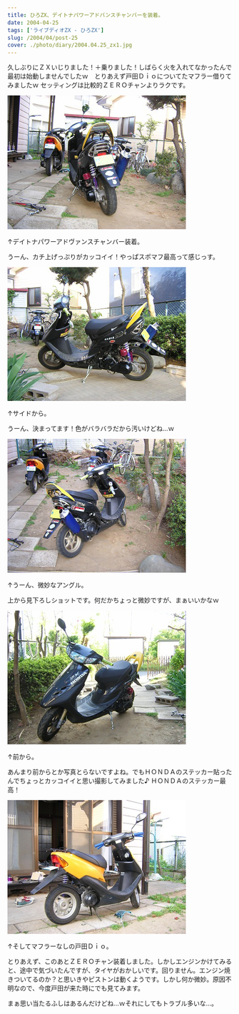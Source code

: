 ```yaml
---
title: ひろZX、デイトナパワーアドバンスチャンバーを装着。
date: 2004-04-25
tags: ['ライブディオZX - ひろZX']
slug: /2004/04/post-25
cover: ./photo/diary/2004.04.25_zx1.jpg
---
```



<p class="sentence spacing10">久しぶりにＺＸいじりました！＋乗りました！しばらく火を入れてなかったんで最初は始動しませんでしたｗ　とりあえず戸田Ｄｉｏについてたマフラー借りてみましたｗ セッティングは比較的ＺＥＲＯチャンよりラクです。 </p>
<div class="center spacing"><img class="img-fluid" src="./photo/diary/2004.04.25_zx1.jpg" alt=""></div>
<p class="sentence">↑デイトナパワーアドヴァンスチャンバー装着。</p>
<p class="sentence spacing10">うーん、カチ上げっぷりがカッコイイ！やっぱスポマフ最高って感じっす。 </p>
<div class="center spacing"><img class="img-fluid" src="./photo/diary/2004.04.25_zx2.jpg" alt=""></div>
<p class="sentence">↑サイドから。</p>
<p class="sentence spacing10">うーん、決まってます！色がバラバラだから汚いけどね...ｗ </p>
<div class="center spacing"><img class="img-fluid" src="./photo/diary/2004.04.25_zx3.jpg" alt=""></div>
<p class="sentence">↑うーん、微妙なアングル。</p>
<p class="sentence spacing10">上から見下ろしショットです。何だかちょっと微妙ですが、まぁいいかなｗ</p>
<div class="center spacing"><img class="img-fluid" src="./photo/diary/2004.04.25_zx4.jpg" alt=""></div>
<p class="sentence">↑前から。</p>
<p class="sentence spacing10">あんまり前からとか写真とらないですよね。でもＨＯＮＤＡのステッカー貼ったんでちょっとカッコイイと思い撮影してみました♪ ＨＯＮＤＡのステッカー最高！</p>
<div class="center spacing"><img class="img-fluid" src="./photo/diary/2004.04.25_zx5.jpg" alt=""></div>
<p class="sentence">↑そしてマフラーなしの戸田Ｄｉｏ。</p>
<p class="sentence">とりあえず、このあとＺＥＲＯチャン装着しました。しかしエンジンかけてみると、途中で気づいたんですが、タイヤがおかしいです。回りません。エンジン焼きついてるのか？と思いきやピストンは動くようです。しかし何か微妙。原因不明なので、今度戸田が来た時にでも見てみます。</p>
<p class="sentence">まぁ思い当たるふしはあるんだけどね...ｗそれにしてもトラブル多いな...。 </p>
